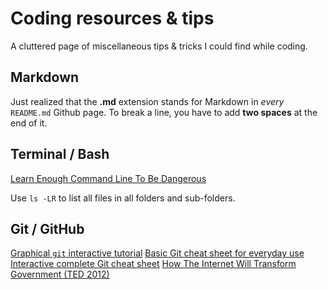 # Coding resources & tips

A cluttered page of miscellaneous tips & tricks I could find while coding.

## Markdown

Just realized that the **.md** extension stands for Markdown in *every* `README.md` Github page.
To break a line, you have to add **two spaces** at the end of it.

## Terminal / Bash

[Learn Enough Command Line To Be Dangerous](https://www.learnenough.com/command-line-tutorial/basics)

Use `ls -LR` to list all files in all folders and sub-folders.

## Git / GitHub

[Graphical `git` interactive tutorial](https://learngitbranching.js.org/)
[Basic Git cheat sheet for everyday use](https://rogerdudler.github.io/git-guide/files/git_cheat_sheet.pdf)
[Interactive complete Git cheat sheet](http://www.ndpsoftware.com/git-cheatsheet.html)
[How The Internet Will Transform Government (TED 2012)](https://www.ted.com/talks/clay_shirky_how_the_internet_will_one_day_transform_government)
